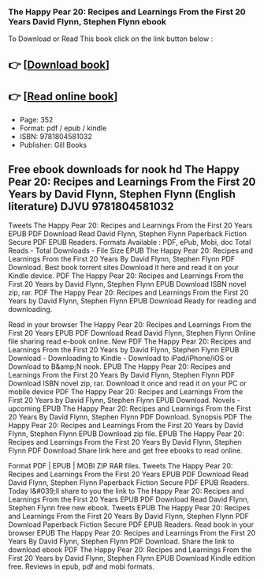 ### The Happy Pear 20: Recipes and Learnings From the First 20 Years David Flynn, Stephen Flynn ebook

To Download or Read This book click on the link button below :

## 👉  [**[Download book](http://ebooksharez.info/download.php?group=book&from=github.com&id=720641&lnk=1081 "Download book")**]

## 👉  [**[Read online book](http://ebooksharez.info/download.php?group=book&from=github.com&id=720641&lnk=1081 "Read online book")**]


* Page: 352
* Format: pdf / epub / kindle
* ISBN: 9781804581032
* Publisher: Gill Books



## Free ebook downloads for nook hd The Happy Pear 20: Recipes and Learnings From the First 20 Years by David Flynn, Stephen Flynn (English literature) DJVU 9781804581032


Tweets The Happy Pear 20: Recipes and Learnings From the First 20 Years EPUB PDF Download Read David Flynn, Stephen Flynn Paperback Fiction Secure PDF EPUB Readers. Formats Available : PDF, ePub, Mobi, doc Total Reads - Total Downloads - File Size EPUB The Happy Pear 20: Recipes and Learnings From the First 20 Years By David Flynn, Stephen Flynn PDF Download. Best book torrent sites Download it here and read it on your Kindle device. PDF The Happy Pear 20: Recipes and Learnings From the First 20 Years by David Flynn, Stephen Flynn EPUB Download ISBN novel zip, rar. PDF The Happy Pear 20: Recipes and Learnings From the First 20 Years by David Flynn, Stephen Flynn EPUB Download Ready for reading and downloading.

Read in your browser The Happy Pear 20: Recipes and Learnings From the First 20 Years EPUB PDF Download Read David Flynn, Stephen Flynn Online file sharing read e-book online. New PDF The Happy Pear 20: Recipes and Learnings From the First 20 Years by David Flynn, Stephen Flynn EPUB Download - Downloading to Kindle - Download to iPad/iPhone/iOS or Download to B&amp;amp;N nook. EPUB The Happy Pear 20: Recipes and Learnings From the First 20 Years By David Flynn, Stephen Flynn PDF Download ISBN novel zip, rar. Download it once and read it on your PC or mobile device PDF The Happy Pear 20: Recipes and Learnings From the First 20 Years by David Flynn, Stephen Flynn EPUB Download. Novels - upcoming EPUB The Happy Pear 20: Recipes and Learnings From the First 20 Years By David Flynn, Stephen Flynn PDF Download. Synopsis PDF The Happy Pear 20: Recipes and Learnings From the First 20 Years by David Flynn, Stephen Flynn EPUB Download zip file. EPUB The Happy Pear 20: Recipes and Learnings From the First 20 Years By David Flynn, Stephen Flynn PDF Download Share link here and get free ebooks to read online.

Format PDF | EPUB | MOBI ZIP RAR files. Tweets The Happy Pear 20: Recipes and Learnings From the First 20 Years EPUB PDF Download Read David Flynn, Stephen Flynn Paperback Fiction Secure PDF EPUB Readers. Today I&amp;#039;ll share to you the link to The Happy Pear 20: Recipes and Learnings From the First 20 Years EPUB PDF Download Read David Flynn, Stephen Flynn free new ebook. Tweets EPUB The Happy Pear 20: Recipes and Learnings From the First 20 Years By David Flynn, Stephen Flynn PDF Download Paperback Fiction Secure PDF EPUB Readers. Read book in your browser EPUB The Happy Pear 20: Recipes and Learnings From the First 20 Years By David Flynn, Stephen Flynn PDF Download. Share the link to download ebook PDF The Happy Pear 20: Recipes and Learnings From the First 20 Years by David Flynn, Stephen Flynn EPUB Download Kindle edition free. Reviews in epub, pdf and mobi formats.





